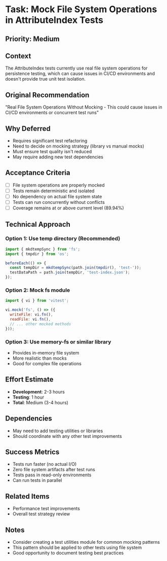 # Task: Mock File System Operations in AttributeIndex Tests

## Priority: Medium

## Context
The AttributeIndex tests currently use real file system operations for persistence testing, which can cause issues in CI/CD environments and doesn't provide true unit test isolation.

## Original Recommendation
"Real File System Operations Without Mocking - This could cause issues in CI/CD environments or concurrent test runs"

## Why Deferred
- Requires significant test refactoring
- Need to decide on mocking strategy (library vs manual mocks)
- Must ensure test quality isn't reduced
- May require adding new test dependencies

## Acceptance Criteria
- [ ] File system operations are properly mocked
- [ ] Tests remain deterministic and isolated
- [ ] No dependency on actual file system state
- [ ] Tests can run concurrently without conflicts
- [ ] Coverage remains at or above current level (89.94%)

## Technical Approach

### Option 1: Use temp directory (Recommended)
```javascript
import { mkdtempSync } from 'fs';
import { tmpdir } from 'os';

beforeEach(() => {
  const tempDir = mkdtempSync(path.join(tmpdir(), 'test-'));
  testDataPath = path.join(tempDir, 'test-index.json');
});
```

### Option 2: Mock fs module
```javascript
import { vi } from 'vitest';

vi.mock('fs', () => ({
  writeFile: vi.fn(),
  readFile: vi.fn(),
  // ... other mocked methods
}));
```

### Option 3: Use memory-fs or similar library
- Provides in-memory file system
- More realistic than mocks
- Good for complex file operations

## Effort Estimate
- **Development**: 2-3 hours
- **Testing**: 1 hour
- **Total**: Medium (3-4 hours)

## Dependencies
- May need to add testing utilities or libraries
- Should coordinate with any other test improvements

## Success Metrics
- Tests run faster (no actual I/O)
- Zero file system artifacts after test runs
- Tests pass in read-only environments
- Can run tests in parallel

## Related Items
- Performance test improvements
- Overall test strategy review

## Notes
- Consider creating a test utilities module for common mocking patterns
- This pattern should be applied to other tests using file system
- Good opportunity to document testing best practices